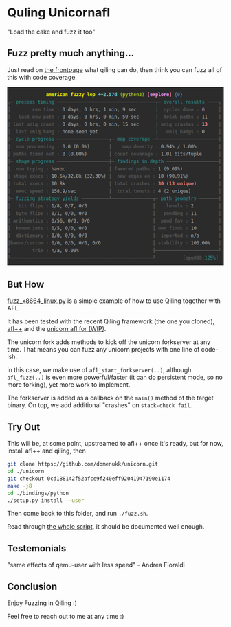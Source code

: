 # Quling Unicornafl

"Load the cake and fuzz it too"

## Fuzz pretty much anything...

Just read on [the frontpage](../README.md) what qiling can do, then think you can fuzz all of this with code coverage.


![Qilingfuzz Screenshopt, Around 160 execs per second and 13 crashes found..](qilingfzz.png)

## But How

[fuzz_x8664_linux.py](./fuzz_x8664_linux.py) is a simple example of how to use Qiling together with AFL.

It has been tested with the recent Qiling framework (the one you cloned),
[afl++](https://github.com/vanhauser-thc/AFLplusplus)
and the [unicorn afl for (WIP)](https://github.com/domenukk/unicorn/tree/0cd188142f52afce9f240eff92041947190e1174).

The unicorn fork adds methods to kick off the unicorn forkserver at any time.
That means you can fuzz any unicorn projects with one line of code-ish.

in this case, we make use of `afl_start_forkserver(..)`, although `afl_fuzz(..)` is even more powerful/faster 
(it can do persistent mode, so no more forking),
yet more work to implement.

The forkserver is added as a callback on the `main()` method of the target binary.
On top, we add additional "crashes" on `stack-check fail`.

## Try Out

This will be, at some point, upstreamed to afl++ once it's ready, but for now, install afl++ and qiling, then
```bash
git clone https://github.com/domenukk/unicorn.git
cd ./unicorn
git checkout 0cd188142f52afce9f240eff92041947190e1174
make -j8
cd ./bindings/python
./setup.py install --user
```

Then come back to this folder, and run `./fuzz.sh`.

Read through [the whole script](fuzz_x8664_linux.py), it should be documented well enough.

## Testemonials

"same effects of qemu-user with less speed" - Andrea Fioraldi

## Conclusion

Enjoy Fuzzing in Qiling :) 

Feel free to reach out to me at any time :)
